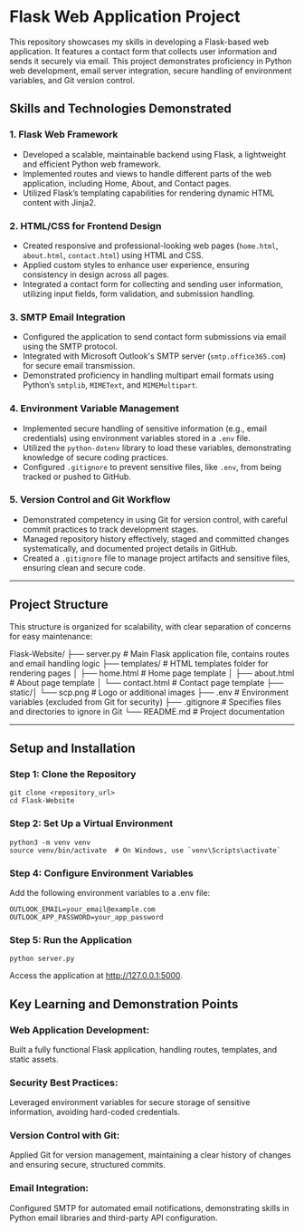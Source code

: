 # Flask Web Application Project

This repository showcases my skills in developing a Flask-based web application. It features a contact form that collects user information and sends it securely via email. This project demonstrates proficiency in Python web development, email server integration, secure handling of environment variables, and Git version control.

## Skills and Technologies Demonstrated

### 1. **Flask Web Framework**
   - Developed a scalable, maintainable backend using Flask, a lightweight and efficient Python web framework.
   - Implemented routes and views to handle different parts of the web application, including Home, About, and Contact pages.
   - Utilized Flask’s templating capabilities for rendering dynamic HTML content with Jinja2.

### 2. **HTML/CSS for Frontend Design**
   - Created responsive and professional-looking web pages (`home.html`, `about.html`, `contact.html`) using HTML and CSS.
   - Applied custom styles to enhance user experience, ensuring consistency in design across all pages.
   - Integrated a contact form for collecting and sending user information, utilizing input fields, form validation, and submission handling.

### 3. **SMTP Email Integration**
   - Configured the application to send contact form submissions via email using the SMTP protocol.
   - Integrated with Microsoft Outlook's SMTP server (`smtp.office365.com`) for secure email transmission.
   - Demonstrated proficiency in handling multipart email formats using Python’s `smtplib`, `MIMEText`, and `MIMEMultipart`.

### 4. **Environment Variable Management**
   - Implemented secure handling of sensitive information (e.g., email credentials) using environment variables stored in a `.env` file.
   - Utilized the `python-dotenv` library to load these variables, demonstrating knowledge of secure coding practices.
   - Configured `.gitignore` to prevent sensitive files, like `.env`, from being tracked or pushed to GitHub.

### 5. **Version Control and Git Workflow**
   - Demonstrated competency in using Git for version control, with careful commit practices to track development stages.
   - Managed repository history effectively, staged and committed changes systematically, and documented project details in GitHub.
   - Created a `.gitignore` file to manage project artifacts and sensitive files, ensuring clean and secure code.

---

## Project Structure

This structure is organized for scalability, with clear separation of concerns for easy maintenance:

Flask-Website/ ├── server.py # Main Flask application file, contains routes and email handling logic ├── templates/ # HTML templates folder for rendering pages │ ├── home.html # Home page template │ ├── about.html # About page template │ └── contact.html # Contact page template ├── static/│ └── scp.png # Logo or additional images ├── .env # Environment variables (excluded from Git for security) ├── .gitignore # Specifies files and directories to ignore in Git └── README.md # Project documentation


---

## Setup and Installation

### Step 1: Clone the Repository
```
git clone <repository_url>
cd Flask-Website
```
### Step 2: Set Up a Virtual Environment
```
python3 -m venv venv
source venv/bin/activate  # On Windows, use `venv\Scripts\activate`
```
### Step 4: Configure Environment Variables
Add the following environment variables to a .env file:
```
OUTLOOK_EMAIL=your_email@example.com
OUTLOOK_APP_PASSWORD=your_app_password
```
### Step 5: Run the Application
```
python server.py
```
Access the application at http://127.0.0.1:5000.

## Key Learning and Demonstration Points

### Web Application Development:
Built a fully functional Flask application, handling routes, templates, and static assets.
### Security Best Practices: 
Leveraged environment variables for secure storage of sensitive information, avoiding hard-coded credentials.
### Version Control with Git: 
Applied Git for version management, maintaining a clear history of changes and ensuring secure, structured commits.
### Email Integration: 
Configured SMTP for automated email notifications, demonstrating skills in Python email libraries and third-party API configuration.
